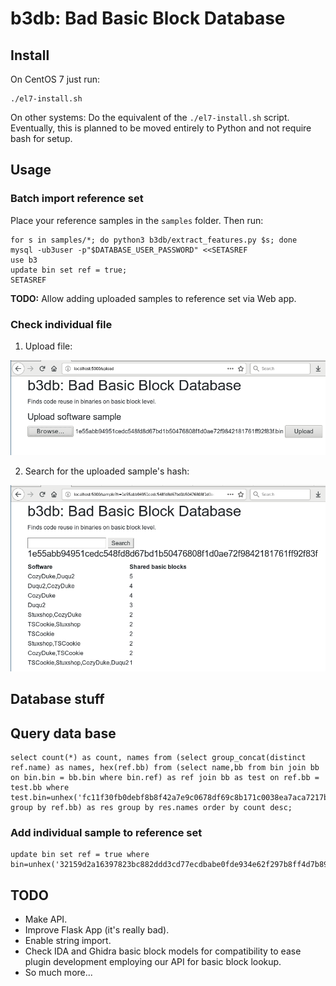 # b3db: Bad Basic Block Database

## Install

On CentOS 7 just run:

```
./el7-install.sh
```

On other systems: Do the equivalent of the `./el7-install.sh` script.
Eventually, this is planned to be moved entirely to Python and not require bash for setup. 

## Usage

### Batch import reference set

Place your reference samples in the `samples` folder.
Then run:

```
for s in samples/*; do python3 b3db/extract_features.py $s; done
mysql -ub3user -p"$DATABASE_USER_PASSWORD" <<SETASREF
use b3
update bin set ref = true;
SETASREF
```

**TODO:** Allow adding uploaded samples to reference set via Web app.

### Check individual file

1. Upload file:

![Upload file](images/03-upload.png)

2. Search for the uploaded sample's hash:

![Search sample hash](images/04-sample.png)


## Database stuff

## Query data base

```
select count(*) as count, names from (select group_concat(distinct ref.name) as names, hex(ref.bb) from (select name,bb from bin join bb on bin.bin = bb.bin where bin.ref) as ref join bb as test on ref.bb = test.bb where test.bin=unhex('fc11f30fb0debf8b8f42a7e9c0678df69c8b171c0038ea7aca7217b43b3c220f') group by ref.bb) as res group by res.names order by count desc;
```

### Add individual sample to reference set

```
update bin set ref = true where bin=unhex('32159d2a16397823bc882ddd3cd77ecdbabe0fde934e62f297b8ff4d7b89832a');
```

## TODO

- Make API.
- Improve Flask App (it's really bad).
- Enable string import.
- Check IDA and Ghidra basic block models for compatibility to ease plugin development employing our API for basic block lookup.
- So much more...


